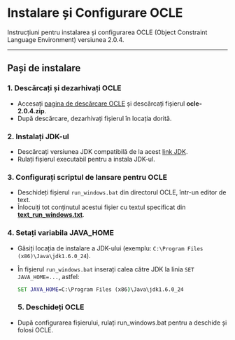 # Instalare și Configurare OCLE

Instrucțiuni pentru instalarea și configurarea OCLE (Object Constraint Language Environment) versiunea 2.0.4.

---

## Pași de instalare

### 1. Descărcați și dezarhivați OCLE
- Accesați [pagina de descărcare OCLE](https://lci.cs.ubbcluj.ro/ocle/download.php) și descărcați fișierul **ocle-2.0.4.zip**.
- După descărcare, dezarhivați fișierul în locația dorită.

### 2. Instalați JDK-ul
- Descărcați versiunea JDK compatibilă de la acest [link JDK](https://github.com/andrea-muresan/UBB-Informatica/blob/main/Anul_3/Semestrul_1/Instrumente%20CASE/Cum%20se%20instaleaza%20OCLE/jdk-6u24-windows-i586.rar).
- Rulați fișierul executabil pentru a instala JDK-ul.

### 3. Configurați scriptul de lansare pentru OCLE
- Deschideți fișierul `run_windows.bat` din directorul OCLE, într-un editor de text.
- Înlocuiți tot conținutul acestui fișier cu textul specificat din [**text_run_windows.txt**](https://github.com/andrea-muresan/UBB-Informatica/blob/main/Anul_3/Semestrul_1/Instrumente%20CASE/Cum%20se%20instaleaza%20OCLE/text_run_windows.txt).

### 4. Setați variabila JAVA_HOME
- Găsiți locația de instalare a JDK-ului (exemplu: `C:\Program Files (x86)\Java\jdk1.6.0_24`).
- În fișierul `run_windows.bat` inserați calea către JDK la linia `SET JAVA_HOME=...`, astfel:
  ```bat
  SET JAVA_HOME=C:\Program Files (x86)\Java\jdk1.6.0_24
  ```

  ### 5. Deschideți OCLE
- După configurarea fișierului, rulați run_windows.bat pentru a deschide și folosi OCLE.
